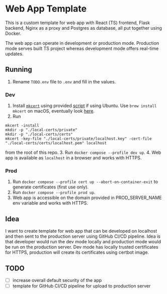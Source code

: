 # Web App Template

This is a custom template for web app with React (TS) frontend, Flask backend, Nginx as a proxy and Postgres as database, all put together using Docker.

The web app can operate in development or production mode. Production mode serves built TS project whereas development mode offers real-time updates.

## Running

1. Rename `TODO.env` file to `.env` and fill in the values.

### Dev

1. Install [`mkcert`](https://github.com/FiloSottile/mkcert) using provided [script](/scripts/install-mkcert.sh) if using Ubuntu. Use `brew install mkcert` on macOS, eventually look [here](https://github.com/FiloSottile/mkcert).
2. Run 
```
mkcert -install
mkdir -p "./local-certs/private"
mkdir -p "./local-certs/certs"
mkcert -key-file "./local-certs/private/localhost.key" -cert-file "./local-certs/certs/localhost.pem" localhost
```
from the root of this repo.
3. Run `docker compose --profile dev up`.
4. Web app is available as `localhost` in a browser and works with HTTPS.

### Prod
1. Run `docker compose --profile cert up --abort-on-container-exit` to generate certificates (first use only).
2. Run `docker compose --profile prod up`.
2. Web app is accessible on the domain provided in PROD_SERVER_NAME env variable and works with HTTPS.

## Idea

I want to create template for web app that can be developed on localhost and then sent to the production server using GitHub CI/CD pipeline. Idea is that developer would run the dev mode locally and production mode would be run on the production server. Dev mode has locally trusted certificates for HTTPS, production will create its certificates using certbot image.

## TODO

- [ ] increase overall default security of the app
- [ ] template for GitHub CI/CD pipeline for upload to production server
